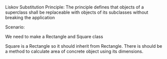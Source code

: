 Liskov Substitution Principle:
    The principle defines that objects of a superclass shall be replaceable with objects of its subclasses without breaking the application


Scenario:

We need to make a Rectangle and Square class 

Square is a Rectangle so it should inherit from Rectangle.
There is should be a method to calculate area of concrete object using its dimensions.
